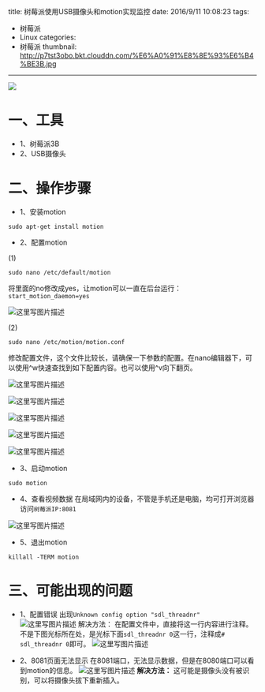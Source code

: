 title: 树莓派使用USB摄像头和motion实现监控
date: 2016/9/11 10:08:23
tags:
- 树莓派
- Linux
categories:
- 树莓派
thumbnail: http://p7tst3obo.bkt.clouddn.com/%E6%A0%91%E8%8E%93%E6%B4%BE3B.jpg
---


![](http://p7tst3obo.bkt.clouddn.com/%E6%A0%91%E8%8E%93%E6%B4%BE3B.jpg)

# 一、工具
- 1、树莓派3B
- 2、USB摄像头

<!-- more -->

# 二、操作步骤
- 1、安装motion
```
sudo apt-get install motion
```

- 2、配置motion

(1)

```
sudo nano /etc/default/motion
```
将里面的no修改成yes，让motion可以一直在后台运行：`start_motion_daemon=yes`

![这里写图片描述](http://p7tst3obo.bkt.clouddn.com/20160912231833758?imageView2/0/interlace/1/q/100|watermark/2/text/Y3lhbmcudGVjaA==/font/Y29uc29sYXM=/fontsize/720/fill/I0Q0RUVGMQ==/dissolve/69/gravity/SouthEast/dx/10/dy/10)

(2)

```
sudo nano /etc/motion/motion.conf
```
修改配置文件，这个文件比较长，请确保一下参数的配置。在nano编辑器下，可以使用^w快速查找到如下配置内容。也可以使用^v向下翻页。

![这里写图片描述](http://p7tst3obo.bkt.clouddn.com/20160912231847133?imageView2/0/interlace/1/q/100|watermark/2/text/Y3lhbmcudGVjaA==/font/Y29uc29sYXM=/fontsize/720/fill/I0Q0RUVGMQ==/dissolve/69/gravity/SouthEast/dx/10/dy/10)

![这里写图片描述](http://p7tst3obo.bkt.clouddn.com/20160912231855620?imageView2/0/interlace/1/q/100|watermark/2/text/Y3lhbmcudGVjaA==/font/Y29uc29sYXM=/fontsize/720/fill/I0Q0RUVGMQ==/dissolve/69/gravity/SouthEast/dx/10/dy/10)

![这里写图片描述](http://p7tst3obo.bkt.clouddn.com/20160912231906196?imageView2/0/interlace/1/q/100|watermark/2/text/Y3lhbmcudGVjaA==/font/Y29uc29sYXM=/fontsize/720/fill/I0Q0RUVGMQ==/dissolve/69/gravity/SouthEast/dx/10/dy/10)

![这里写图片描述](http://p7tst3obo.bkt.clouddn.com/20160912232402108?imageView2/0/interlace/1/q/100|watermark/2/text/Y3lhbmcudGVjaA==/font/Y29uc29sYXM=/fontsize/720/fill/I0Q0RUVGMQ==/dissolve/69/gravity/SouthEast/dx/10/dy/10)

![这里写图片描述](http://p7tst3obo.bkt.clouddn.com/20160912232619513?imageView2/0/interlace/1/q/100|watermark/2/text/Y3lhbmcudGVjaA==/font/Y29uc29sYXM=/fontsize/720/fill/I0Q0RUVGMQ==/dissolve/69/gravity/SouthEast/dx/10/dy/10)

- 3、启动motion
```
sudo motion
```

- 4、查看视频数据
在局域网内的设备，不管是手机还是电脑，均可打开浏览器访问`树莓派IP:8081`

![这里写图片描述](http://p7tst3obo.bkt.clouddn.com/20160912232736471?imageView2/0/interlace/1/q/100|watermark/2/text/Y3lhbmcudGVjaA==/font/Y29uc29sYXM=/fontsize/720/fill/I0Q0RUVGMQ==/dissolve/69/gravity/SouthEast/dx/10/dy/10)

- 5、退出motion
```
killall -TERM motion
```


# 三、可能出现的问题
- 1、配置错误
出现`Unknown config option "sdl_threadnr"`
![这里写图片描述](http://p7tst3obo.bkt.clouddn.com/20160912232922786?imageView2/0/interlace/1/q/100|watermark/2/text/Y3lhbmcudGVjaA==/font/Y29uc29sYXM=/fontsize/720/fill/I0Q0RUVGMQ==/dissolve/69/gravity/SouthEast/dx/10/dy/10)
解决方法：
在配置文件中，直接将这一行内容进行注释。不是下图光标所在处，是光标下面`sdl_threadnr 0`这一行，注释成`# sdl_threadnr 0`即可。
![这里写图片描述](http://p7tst3obo.bkt.clouddn.com/20160912232932546?imageView2/0/interlace/1/q/100|watermark/2/text/Y3lhbmcudGVjaA==/font/Y29uc29sYXM=/fontsize/720/fill/I0Q0RUVGMQ==/dissolve/69/gravity/SouthEast/dx/10/dy/10)

- 2、8081页面无法显示
在8081端口，无法显示数据，但是在8080端口可以看到motion的信息。
![这里写图片描述](http://p7tst3obo.bkt.clouddn.com/20160912233127366?imageView2/0/interlace/1/q/100|watermark/2/text/Y3lhbmcudGVjaA==/font/Y29uc29sYXM=/fontsize/720/fill/I0Q0RUVGMQ==/dissolve/69/gravity/SouthEast/dx/10/dy/10)
**解决方法：**
这可能是摄像头没有被识别，可以将摄像头拔下重新插入。
